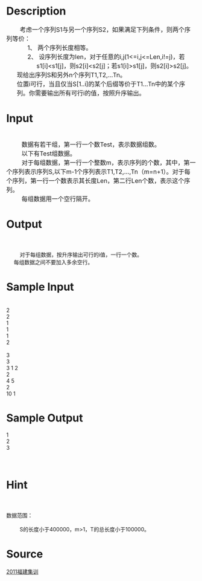 
# Description

<div class="content"><div><span style="font-size: medium">        考虑一个序列S1与另一个序列S2，如果满足下列条件，则两个序列等价：</span></div>
<div style="margin: 0cm 0cm 0pt 60pt; text-indent: -18pt"><span style="font-size: medium">1、 两个序列长度相等。</span></div>
<div style="margin: 0cm 0cm 0pt 60pt; text-indent: -18pt"><span style="font-size: medium">2、 设序列长度为len，对于任意的i,j(1&lt;=i,j&lt;=Len,i!=j)，若s1[i]&lt;s1[j]，则s2[i]&lt;s2[j]；若s1[i]&gt;s1[j]，则s2[i]&gt;s2[j]。</span></div>
<div style="margin: 0cm 0cm 0pt 21pt"><span style="font-size: medium">现给出序列S和另外n个序列T1,T2,…Tn。</span></div>
<div style="margin: 0cm 0cm 0pt 21pt"><span style="font-size: medium">位置i可行，当且仅当S[1..i]的某个后缀等价于T1…Tn中的某个序列。你需要输出所有可行i的值，按照升序输出。</span></div></div>

# Input

<div class="content"><div><span style="font-size: medium"> </span></div>
<div><span style="font-size: medium">         数据有若干组，第一行一个数Test，表示数据组数。</span></div>
<div><span style="font-size: medium">         以下有Test组数据。</span></div>
<div><span style="font-size: medium">         对于每组数据，第一行一个整数m，表示序列的个数，其中，第一个序列表示序列S,以下m-1个序列表示T1,T2,…,Tn（m=n+1）。对于每个序列，第一行一个数表示其长度Len，第二行Len个数，表示这个序列。</span></div>
<div><span style="font-size: medium">         每组数据用一个空行隔开。</span></div></div>

# Output

<div class="content"><div><span style="font-size: medium"> </span></div>
<p>         对于每组数据，按升序输出可行的i值，一行一个数。<br/>
     每组数据之间不要加入多余空行。</p>
<p></p></div>

# Sample Input

<div class="content"><span class="sampledata"> <br/>
         2<br/>
         2<br/>
         1<br/>
         1<br/>
         1<br/>
         2<br/>
 <br/>
         3<br/>
         3<br/>
         3 1 2<br/>
         2<br/>
         4 5<br/>
         2<br/>
         10 1<br/>
</span></div>

# Sample Output

<div class="content"><span class="sampledata">1<br/>
2<br/>
3<br/>
<br/>
 <br/>
</span></div>

# Hint

<div class="content"><p></p><p><br/><br/>
数据范围：<br/><br/>
         S的长度小于400000，m&gt;1，T的总长度小于100000。</p><p></p></div>

# Source

<div class="content"><p><a href="problemset.php?search=2011福建集训">2011福建集训</a></p></div>

